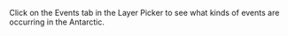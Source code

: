 <p>Click on the Events tab in the Layer Picker to see what kinds of events are occurring in the Antarctic.</p>
